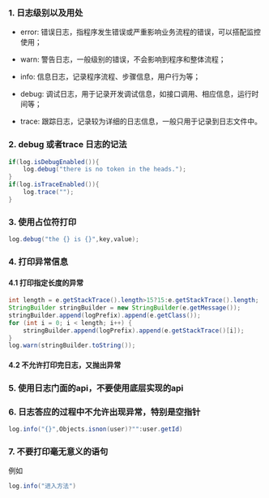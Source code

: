 ### 1. 日志级别以及用处

- error: 错误日志，指程序发生错误或严重影响业务流程的错误，可以搭配监控使用；

- warn: 警告日志，一般级别的错误，不会影响到程序和整体流程；

- info: 信息日志，记录程序流程、步骤信息，用户行为等；

- debug: 调试日志，用于记录开发调试信息，如接口调用、相应信息，运行时间等；

- trace: 跟踪日志，记录较为详细的日志信息，一般只用于记录到日志文件中。

### 2. debug 或者trace 日志的记法

```java
if(log.isDebugEnabled()){
    log.debug("there is no token in the heads.");
}
if(log.isTraceEnabled()){
    log.trace("");
}
```

### 3. 使用占位符打印

```java
log.debug("the {} is {}",key,value);
```

### 4. 打印异常信息

#### 4.1 打印指定长度的异常

```java
int length = e.getStackTrace().length>15?15:e.getStackTrace().length;
StringBuilder stringBuilder = new StringBuilder(e.getMessage());
stringBuilder.append(logPrefix).append(e.getClass());
for (int i = 0; i < length; i++) {
    stringBuilder.append(logPrefix).append(e.getStackTrace()[i]);
}
log.warn(stringBuilder.toString());
```

#### 4.2 不允许打印完日志，又抛出异常

### 5. 使用日志门面的api，不要使用底层实现的api

### 6. 日志答应的过程中不允许出现异常，特别是空指针

```java
log.info("{}",Objects.isnon(user)?"":user.getId)
```

### 7. 不要打印毫无意义的语句

例如

```java
log.info("进入方法")
```

